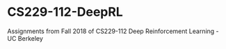 # CS229-112-DeepRL
Assignments from Fall 2018 of CS229-112 Deep Reinforcement Learning - UC Berkeley 
